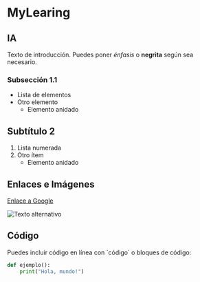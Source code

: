 # MyLearing

## IA

Texto de introducción. Puedes poner *énfasis* o **negrita** según sea necesario.

### Subsección 1.1

- Lista de elementos
- Otro elemento
  - Elemento anidado

## Subtítulo 2

1. Lista numerada
2. Otro ítem
   - Elemento anidado

## Enlaces e Imágenes

[Enlace a Google](https://www.google.com)

![Texto alternativo](imagen.png)

## Código

Puedes incluir código en línea con \`código\` o bloques de código:

```python
def ejemplo():
    print("Hola, mundo!")
